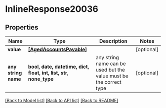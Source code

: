 # InlineResponse20036


## Properties
Name | Type | Description | Notes
------------ | ------------- | ------------- | -------------
**value** | [**[AgedAccountsPayable]**](AgedAccountsPayable.md) |  | [optional] 
**any string name** | **bool, date, datetime, dict, float, int, list, str, none_type** | any string name can be used but the value must be the correct type | [optional]

[[Back to Model list]](../README.md#documentation-for-models) [[Back to API list]](../README.md#documentation-for-api-endpoints) [[Back to README]](../README.md)


